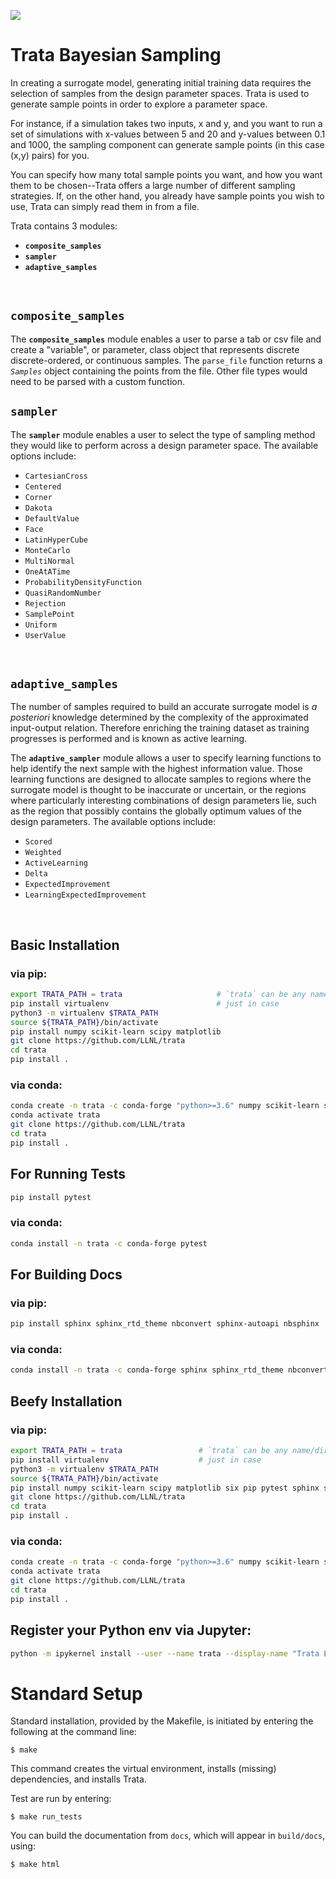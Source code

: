 ![](./logo.png)
 # Trata Bayesian Sampling

In creating a surrogate model, generating initial training data requires the selection of samples from the design parameter spaces. Trata is used to generate sample points in order to explore a parameter space. 

For instance, if a simulation takes two inputs, x and y, and you want to run a set of simulations with x-values between 5 and 20 and y-values between 0.1 and 1000, the sampling component can generate sample points (in this case (x,y) pairs) for you. 

You can specify how many total sample points you want, and how you want them to be chosen--Trata offers a large number of different sampling strategies. If, on the other hand, you already have sample points you wish to use, Trata can simply read them in from a file. 

Trata contains 3 modules:
   - **`composite_samples`**
   - **`sampler`**
   - **`adaptive_samples`**<br>
<br>

## `composite_samples`

The **`composite_samples`** module enables a user to parse a tab or csv file and create a "variable", or parameter, class object that represents discrete discrete-ordered, or continuous samples. The `parse_file` function returns a _`Samples`_ object containing the points from the file. Other file types would need to be parsed with a custom function. 

## `sampler`

The **`sampler`** module enables a user to select the type of sampling method they would like to perform across a design parameter space.  The available options include:
   - `CartesianCross` 
   - `Centered`
   - `Corner`
   - `Dakota`
   - `DefaultValue`
   - `Face`
   - `LatinHyperCube`
   - `MonteCarlo`
   - `MultiNormal`
   - `OneAtATime`
   - `ProbabilityDensityFunction`
   - `QuasiRandomNumber`
   - `Rejection`
   - `SamplePoint`
   - `Uniform`
   - `UserValue` <br>
<br>

## `adaptive_samples`

The number of samples required to build an accurate surrogate model is _a posteriori_ knowledge determined by the complexity of the approximated input-output relation. Therefore enriching the training dataset as training progresses is performed and is known as active learning. 

The **`adaptive_sampler`** module allows a user to specify learning functions to help identify the next sample with the highest information value. Those learning functions are designed to allocate samples to regions where the surrogate model is thought to be inaccurate or uncertain, or the regions where particularly interesting combinations of design parameters lie, such as the region that possibly contains the globally optimum values of the design parameters. The available options include:
   - `Scored`
   - `Weighted`
   - `ActiveLearning`
   - `Delta` 
   - `ExpectedImprovement`
   - `LearningExpectedImprovement`<br>
<br>

## Basic Installation

### via pip:

```bash
export TRATA_PATH = trata                     # `trata` can be any name/directory you want
pip install virtualenv                        # just in case
python3 -m virtualenv $TRATA_PATH   
source ${TRATA_PATH}/bin/activate
pip install numpy scikit-learn scipy matplotlib 
git clone https://github.com/LLNL/trata
cd trata
pip install .
```

### via conda:

```bash
conda create -n trata -c conda-forge "python>=3.6" numpy scikit-learn scipy matplotlib
conda activate trata
git clone https://github.com/LLNL/trata
cd trata
pip install .
```

## For Running Tests

```bash
pip install pytest 
```
### via conda:

```bash
conda install -n trata -c conda-forge pytest 
```

## For Building Docs

### via pip:

```bash
pip install sphinx sphinx_rtd_theme nbconvert sphinx-autoapi nbsphinx 
```
### via conda:

```bash
conda install -n trata -c conda-forge sphinx sphinx_rtd_theme nbconvert sphinx-autoapi nbsphinx
```

## Beefy Installation

### via pip:

```bash
export TRATA_PATH = trata                 # `trata` can be any name/directory you want
pip install virtualenv                    # just in case
python3 -m virtualenv $TRATA_PATH   
source ${TRATA_PATH}/bin/activate
pip install numpy scikit-learn scipy matplotlib six pip pytest sphinx sphinx_rtd_theme nbconvert sphinx-autoapi nbsphinx jupyterlab ipython ipywidgets 
git clone https://github.com/LLNL/trata
cd trata
pip install .
```
### via conda:

```bash
conda create -n trata -c conda-forge "python>=3.6" numpy scikit-learn scipy matplotlib six pip pytest pytest-json-report sphinx sphinx_rtd_theme nbconvert sphinx-autoapi nbsphinx jupyterlab ipython ipywidgets nb_conda nb_conda_kernels 
conda activate trata
git clone https://github.com/LLNL/trata
cd trata
pip install .
```

## Register your Python env via Jupyter:

```bash
python -m ipykernel install --user --name trata --display-name "Trata Environment"
```
Standard Setup
==============

Standard installation, provided by the Makefile, is initiated by entering
the following at the command line:

    $ make

This command creates the virtual environment, installs \(missing\) dependencies,
and installs Trata.

Test are run by entering:

    $ make run_tests

You can build the documentation from `docs`, which will appear in `build/docs`, using:

    $ make html
